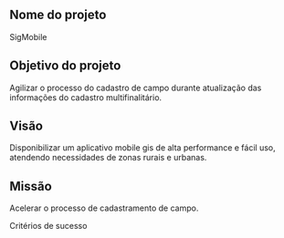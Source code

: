 ## Nome do projeto

SigMobile

## Objetivo do projeto

Agilizar o processo do cadastro de campo durante atualização das informações do cadastro multifinalitário.

## Visão

Disponibilizar um aplicativo mobile gis de alta performance e fácil uso, atendendo necessidades de zonas rurais e urbanas.

## Missão

Acelerar o processo de cadastramento de campo.


Critérios de sucesso